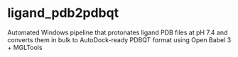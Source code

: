 # ligand_pdb2pdbqt
Automated Windows pipeline that protonates ligand PDB files at pH 7.4 and converts them in bulk to AutoDock-ready PDBQT format using Open Babel 3 + MGLTools
